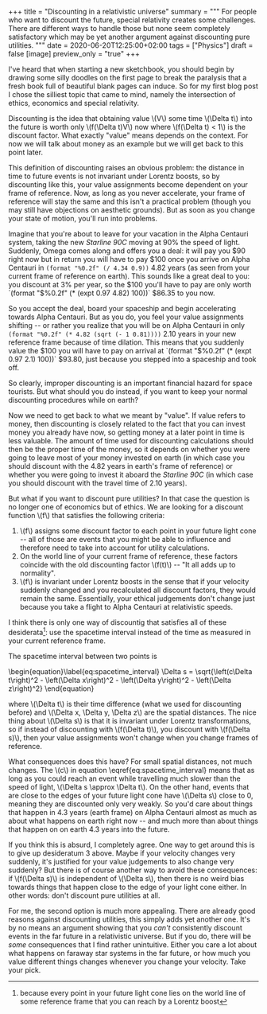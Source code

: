 +++
title = "Discounting in a relativistic universe"
summary = """
  For people who want to discount the future, special relativity creates
  some challenges. There are different ways to handle those but none
  seem completely satisfactory which may be yet another argument against
  discounting pure utilities.
  """
date = 2020-06-20T12:25:00+02:00
tags = ["Physics"]
draft = false
[image]
  preview_only = "true"
+++

I've heard that when starting a new sketchbook, you should begin by
drawing some silly doodles on the first page to break the paralysis
that a fresh book full of beautiful blank pages can induce.
So for my first blog post I chose the silliest
topic that came to mind, namely the intersection of ethics, economics
and special relativity.

Discounting is the idea that obtaining value \\(V\\) some time \\(\Delta t\\) into the future
is worth only \\(f(\Delta t)V\\) now where \\(f(\Delta t) < 1\\) is the discount factor.
What exactly "value" means depends on the context. For now we will talk about money
as an example but we will get back to this point later.

This definition of discounting raises an obvious problem: the distance in time to future events is not
invariant under Lorentz boosts, so by discounting like this, your value assignments
become dependent on your frame of reference. Now, as long as you never accelerate,
your frame of reference will stay the same and this isn't a practical problem
(though you may still have objections on aesthetic grounds). But as soon as you change your
state of motion, you'll run into problems.

Imagine that you're about to leave for your vacation in the Alpha Centauri system,
taking the new _Starline 90C_ moving at 90% the speed of light.
Suddenly, Omega comes along and offers you a deal: it will pay you $90 right now
but in return you will have to pay $100 once you arrive on Alpha Centauri in
`(format "%0.2f" (/ 4.34 0.9))` 4.82 years (as seen from your current
frame of reference on earth). This sounds like a great deal to you: you discount
at 3% per year, so the $100 you'll have to pay are only worth
`(format "$%0.2f" (* (expt 0.97 4.82) 100))` $86.35 to you now.

So you accept the deal, board your spaceship and begin accelerating towards
Alpha Centauri. But as you do, you feel your value assignments shifting
-- or rather you realize that you will be on Alpha Centauri in only
`(format "%0.2f" (* 4.82 (sqrt (- 1 0.81))))` 2.10 years
in your new reference frame because of time dilation.
This means that you suddenly value the $100 you will have to pay on arrival
at `(format "$%0.2f" (* (expt 0.97 2.1) 100))` $93.80,
just because you stepped into a spaceship and took off.

So clearly, improper discounting is an important financial hazard for
space tourists. But what should you do instead, if you want to keep
your normal discounting procedures while on earth?

Now we need to get back to what we meant by "value". If value refers to money,
then discounting is closely related to the fact that you can invest money you
already have now, so getting money at a later point in time is less valuable.
The amount of time used for discounting calculations should then be the proper time
of the money, so it depends on whether you were going to leave most of your
money invested on earth (in which case you should discount with the 4.82 years
in earth's frame of reference) or whether you were going to invest it aboard
the _Starline 90C_ (in which case you should discount with the travel time
of 2.10 years).

But what if you want to discount pure utilities? In that case the question
is no longer one of economics but of ethics. We are looking for a discount
function \\(f\\) that satisfies the following criteria:

1.  \\(f\\) assigns some discount factor to each point in your future light cone
    -- all of those are events that you might be able to influence and
    therefore need to take into account for utility calculations.
2.  On the world line of your current frame of reference, these factors coincide
    with the old discounting factor \\(f(t)\\) -- "It all adds up
    to normality".
3.  \\(f\\) is invariant under Lorentz boosts in the sense that if your
    velocity suddenly changed and you recalculated all discount factors,
    they would remain the same. Essentially, your ethical judgements
    don't change just because you take a flight to Alpha Centauri at
    relativistic speeds.

I think there is only one way of discountig that satisfies all of these
desiderata[^fn:1]:
use the spacetime interval instead of the time as measured in your current
reference frame.

The spacetime interval between two points is

\begin{equation}\label{eq:spacetime\_interval}
\Delta s = \sqrt{\left(c\Delta t\right)^2 - \left(\Delta x\right)^2 -
\left(\Delta y\right)^2 - \left(\Delta z\right)^2}
\end{equation}

where \\(\Delta t\\) is their time difference (what we used for discounting before)
and \\(\Delta x, \Delta y, \Delta z\\) are the spatial distances. The nice
thing about \\(\Delta s\\) is that it is invariant under Lorentz transformations,
so if instead of discounting with \\(f(\Delta t)\\), you discount with \\(f(\Delta s)\\),
then your value assignments won't change when you change frames of reference.

What consequences does this have? For small spatial distances, not much changes.
The \\(c\\) in equation \eqref{eq:spacetime\_interval} means that as long as you could reach
an event while travelling much slower than the speed of light, \\(\Delta s \approx \Delta t\\).
On the other hand, events that are close to the edges of your future light cone
have \\(\Delta s\\) close to 0, meaning they are discounted only very weakly.
So you'd care about things that happen in 4.3 years (earth frame) on Alpha Centauri
almost as much as about what happens on earth right now -- and much more than
about things that happen on on earth 4.3 years into the future.

If you think this is absurd, I completely agree. One way to get around this is
to give up desideratum 3 above. Maybe if your velocity changes very suddenly,
it's justified for your value judgements to also change very suddenly?
But there is of course another way to avoid these consequences: if \\(f(\Delta s)\\)
is independent of \\(\Delta s\\), then there is no weird bias towards things that
happen close to the edge of your light cone either. In other words: don't discount
pure utilities at all.

For me, the second option is much more appealing. There are already good
reasons against discounting utilities, this simply adds yet another one.
It's by no means an argument showing that you _can't_ consistently discount
events in the far future in a relativistic universe. But if you do, there will
be _some_ consequences that I find rather unintuitive. Either you care a lot
about what happens on faraway star systems in the far future, or how much
you value different things changes whenever you change your velocity.
Take your pick.

[^fn:1]: because every point in your future light cone lies on the world line of some reference frame that you can reach by a Lorentz boost

